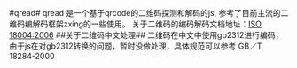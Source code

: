 #qread#
qread 是一个基于qrcode的二维码探测和解码的js, 参考了目前主流的二维码编解码框架zxing的一些使用。
关于二维码的编码解码文档地址：[ISO 18004:2006](http://download.adamas.ai/dlbase/Stuff/ISO_IEC-18004-2006.pdf)
##关于二维码中文处理##
二维码在中文中使用gb2312进行编码，由于js在对gb2312转换的问题，暂时没做处理，具体规范可以参考 GB／T 18284-2000




